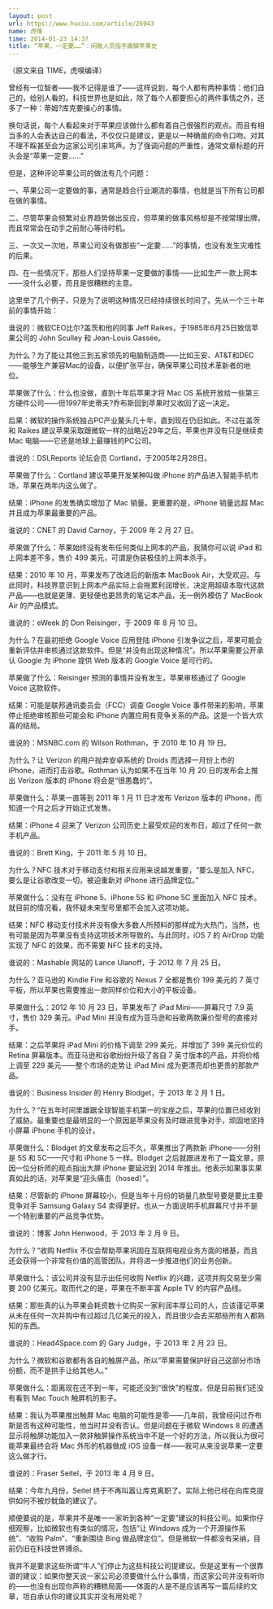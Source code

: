 ```yaml
---
layout: post
url: https://www.huxiu.com/article/26943
name: 虎嗅
time: 2014-01-23 14:37
title: “苹果，一定要……”：闲散人员指手画脚苹果史
---
```

（原文来自 TIME，虎嗅编译）

曾经有一位智者——我不记得是谁了——这样说到，每个人都有两种事情：他们自己的，给别人看的。科技世界也是如此，除了每个人都要担心的两件事情之外，还多了一种：蒂姆?库克要操心的事情。

换句话说，每个人看起来对于苹果应该做什么都有着自己很强烈的观点。而且有相当多的人会表达自己的看法，不仅仅只是建议，更是以一种确凿的命令口吻。对其不理不睬甚至会为这家公司引来骂声。为了强调问题的严重性，通常文章标题的开头会是“苹果一定要……”

但是，这种评论苹果公司的做法有几个问题：

一、苹果公司一定要做的事，通常是趋合行业潮流的事情，也就是当下所有公司都在做的事情。

二、尽管苹果会频繁对业界趋势做出反应，但苹果的做事风格却是不按常理出牌，而且常常会在动手之前耐心等待时机。

三、一次又一次地，苹果公司没有做那些“一定要……”的事情，也没有发生灾难性的后果。

四、在一些情况下，那些人们坚持苹果一定要做的事情——比如生产一款上网本——没什么必要，而且是很糟糕的主意。

这里举了几个例子，只是为了说明这种情况已经持续很长时间了。先从一个三十年前的事情开始：

谁说的：微软CEO比尔?盖茨和他的同事 Jeff Raikes，于1985年6月25日致信苹果公司的 John Sculley 和 Jean-Louis Gassée。

为什么？为了能让其他三到五家领先的电脑制造商——比如王安、AT&T和DEC——能够生产兼容Mac的设备，以便扩张平台，确保苹果公司技术革新者的地位。

苹果做了什么：什么也没做，直到十年后苹果才将 Mac OS 系统开放给一些第三方硬件公司——但1997年史蒂夫?乔布斯回到苹果时又收回了这一决定。

后果：微软的操作系统独占PC产业鳌头几十年，直到现在仍旧如此。不过在盖茨和 Raikes 建议苹果采取跟微软一样的战略近29年之后，苹果也并没有只是继续卖 Mac 电脑——它还是地球上最赚钱的PC公司。

谁说的：DSLReports 论坛会员 Cortland，于2005年2月28日。

苹果做了什么：Cortland 建议苹果开发某种叫做 iPhone 的产品进入智能手机市场，苹果在两年内这么做了。

结果：iPhone 的发售确实增加了 Mac 销量。更重要的是，iPhone 销量远超 Mac 并且成为苹果最重要的产品。

谁说的：CNET 的 David Carnoy，于 2009 年 2 月 27 日。

苹果做了什么：苹果始终没有发布任何类似上网本的产品，我猜你可以说 iPad 和上网本差不多，售价 499 美元，可谓是伪装极佳的上网本杀手。

结果：2010 年 10 月，苹果发布了改进后的新版本 MacBook Air，大受欢迎。与此同时，科技界意识到上网本产品实际上会拖累利润增长，决定用超级本取代这款产品——也就是更薄、更轻便也更昂贵的笔记本产品，无一例外模仿了 MacBook Air 的产品模式。

谁说的：eWeek 的 Don Reisinger，于 2009 年 8 月 10 日。

为什么？在最初拒绝 Google Voice 应用登陆 iPhone 引发争议之后，苹果可能会重新评估并审核通过这款软件。但是“并没有出现这种情况”。所以苹果需要公开承认 Google 为 iPhone 提供 Web 版本的 Google Voice 是可行的。

苹果做了什么：Reisinger 预测的事情并没有发生，苹果审核通过了 Google Voice 这款软件。

结果：可能是联邦通讯委员会（FCC）调查 Google Voice 事件带来的影响，苹果停止拒绝审核那些可能会和 iPhone 内置应用有竞争关系的产品。这是一个皆大欢喜的结局。

谁说的：MSNBC.com 的 Wilson Rothman，于 2010 年 10 月 19 日。

为什么？让 Verizon 的用户抛弃安卓系统的 Droids 而选择一月份上市的 iPhone，进而打击谷歌。Rothman 认为如果不在当年 10 月 20 日的发布会上推出 Verizon 版本的 iPhone 将会是“很愚蠢的”。

苹果做什么：苹果一直等到 2011 年 1 月 11 日才发布 Verizon 版本的 iPhone，而知道一个月之后才开始正式发售。

结果：iPhone 4 迎来了 Verizon 公司历史上最受欢迎的发布日，超过了任何一款手机产品。

谁说的：Brett King，于 2011 年 5 月 10 日。

为什么？NFC 技术对于移动支付和相关应用来说越发重要，“要么是加入 NFC，要么是让谷歌改变一切，被迫重新对 iPhone 进行品牌定位。”

苹果做什么：没有在 iPhone 5、iPhone 5S 和 iPhone 5C 里面加入 NFC 技术。就目前的情况看，我怀疑未来型号里都不会加入这项功能。

结果：NFC 移动支付技术并没有像大多数人所预料的那样成为大热门，当然，也有可能是因为苹果没有支持这项技术所导致的。与此同时，iOS 7 的 AirDrop 功能实现了 NFC 的效果，而不需要 NFC 技术的支持。

谁说的：Mashable 网站的 Lance Ulanoff，于 2012 年 7 月 25 日。

为什么？亚马逊的 Kindle Fire 和谷歌的 Nexus 7 全都是售价 199 美元的 7 英寸平板，所以苹果也需要推出一款同样价位和大小的平板设备。

苹果做什么：2012 年 10 月 23 日，苹果发布了 iPad Mini——屏幕尺寸 7.9 英寸，售价 329 美元。iPad Mini 并没有成为亚马逊和谷歌两款廉价型号的直接对手。

结果：之后苹果将 iPad Mini 的价格下调至 299 美元，并增加了 399 美元价位的 Retina 屏幕版本。而亚马逊和谷歌纷纷升级了各自 7 英寸版本的产品，并将价格上调至 229 美元——整个市场的走势让 iPad Mini 成为更漂亮却也更贵的那款产品。

谁说的：Business Insider 的 Henry Blodget，于 2013 年 2 月 1 日。

为什么？“在五年时间里雄踞全球智能手机第一的宝座之后，苹果的位置已经收到了威胁。最重要也是最明显的一个原因是苹果没有及时跟进竞争对手，顽固地坚持小屏幕 iPhone 手机的设计。

苹果做什么：Blodget 的文章发布之后不久，苹果推出了两款新 iPhone——分别是 5S 和 5C——尺寸和 iPhone 5 一样。Blodget 之后就跟进发布了一篇文章，原因一位分析师的观点指出大屏 iPhone 要延迟到 2014 年推出。他表示如果事实果真如此的话，对苹果是“迎头痛击（hosed）”。

结果：尽管新的 iPhone 屏幕较小，但是当年十月份的销量几款型号要是要比主要竞争对手 Samsung Galaxy S4 卖得更好。也从一方面说明手机屏幕尺寸并不是一个特别重要的产品竞争优势。

谁说的：博客 John Henwood，于 2013 年 2 月 9 日。

为什么？“收购 Netflix 不仅会帮助苹果巩固在互联网电视业务方面的根基，而且还会获得一个非常有价值的高管团队，并将进一步推进他们的业务创新。

苹果做什么：该公司并没有显示出任何收购 Netflix 的兴趣，这项并购交易至少需要 200 亿美元。取而代之的是，苹果在不断丰富 Apple TV 的内容产品线。

结果：那些真的认为苹果会耗资数十亿购买一家利润丰厚公司的人，应该谨记苹果从未在任何一次并购中有过超过几亿美元的投入，而且很少会去买那些所有人都熟知的东西。

谁说的：Head4Space.com 的 Gary Judge，于 2013 年 2 月 23 日。

为什么？微软和谷歌都有各自的触屏产品，所以“苹果需要保护好自己这部分市场份额，而不是拱手让给其他人。”

苹果做什么：距离现在还不到一年，可能还没到“很快”的程度。但是目前我们还没有看到 Mac Touch 触屏机的影子。

结果：我认为苹果推出触屏 Mac 电脑的可能性是零——几年前，我曾经问过乔布斯是否有这种可能性，他当时并没有否认。但是问题在于微软 Windows 8 的遭遇显示将触屏功能加入一款非触屏操作系统当中不是一个好的方法，所以我认为很可能苹果最终会将 Mac 外形的机器做成 iOS 设备一样——我可从来没说苹果一定要这么做才行。

谁说的：Fraser Seitel，于 2013 年 4 月 9 日。

结果：今年九月份，Seitel 终于不再叫嚣让库克离职了。实际上他已经在向库克提供如何不被炒鱿鱼的建议了。

顺便要说的是，苹果并不是唯一一家听到各种“一定要”建议的科技公司。如果你仔细观察，比如微软也有类似的情况，包括“让 Windows 成为一个开源操作系统”、“收购 Palm”、“重新围绕 Bing 做品牌定位”。但是微软一件都没有采纳，目前仍旧在科技世界搏杀。

我并不是要求这些所谓“牛人”们停止为这些科技公司提建议。但是这里有一个很靠谱的建议：如果你整天说一家公司必须要做什么什么事情，而这家公司并没有听你的——也没有出现你声称的糟糕局面——体面的人是不是应该再写一篇后续的文章，坦白承认你的建议其实并没有用处呢？


